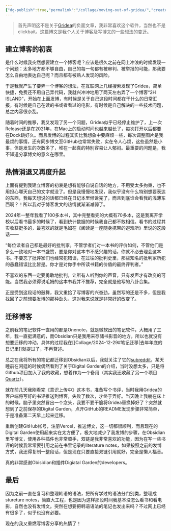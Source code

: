 ```yaml
---
{"dg-publish":true,"permalink":"/collage/moving-out-of-gridea/","created":"2025-06-06T20:28:25.865+08:00"}
---
```


> 首先声明这不是关于[Gridea](https://github.com/getgridea/gridea)的负面文章，我非常喜欢这个软件，当然也不是clickbait。这篇博文是我个人关于博客及写博文的一些想法的变迁。

## 建立博客的初衷

是什么时候我突然想要建立一个博客呢？应该是很久之前在网上冲浪的时候发现一个问题：太多地方都不够自由，自己的每一句都有被审判、被举报的可能，那我要怎么自由地表达自己呢？而且都有被熟人发现的风险。

于是我就产生了要弄一个博客的想法，在互联网上几经搜索发现了Gridea，简单快捷，免费还不用自己弄代码，我就兴冲冲地用了两天左右弄了一个博客“2H ISLAND”，开始在上面发博，有时候是关于自己这段时间都在干什么的日常汇报，有时候是自己在读的书或者看过的电影，有时候是自己解决的一些技术问题，总之内容很杂乱。

随着时间的推移，我又发现了另一个问题，Gridea似乎已经停止维护了，上一次Release还是在2021年，在Mac上的启动时间也越来越长了，每次打开以后都要在Dock跳好久。而且发博的过程其实比我想象中要麻烦一些，每次调整图片是我最烦的事情，还有同步博文至GitHub也常常失败，实在令人心烦，这些虽然是小事，但是发生的次数多了，堆在一起真的特别容易让人郁闷。最重要的问题是，我不知道分享博文的意义在哪里。

## 热情消退又再度升起

上面有提到我建立博客的初衷是想有能够自说自话的地方，不用受太多拘束，也不用担心哪天自己的文字就没了。但是我慢慢地发现，我似乎没有什么特别想要表达的东西，我每天想说的话都已经在日记本里倾诉完了，而且到底谁会看我的浅薄东西啊？！所以我对于博客发文的热情就渐渐减弱了。

2024年一整年我看了100多本书，其中完整看完的大概有70多本，这是我离开学校以后看书最多的时候了，看到统计数据的时候我自己都不敢相信。看书的过程其实收获挺多的，最喜欢的就是毛姆在《阅读是一座随身携带的避难所》里说的这段话——

“每位读者自己都是最好的批判家。不管学者们对一本书的评价如何，不管他们是多么一致地对一本书盛赞，要是你对这本书不感兴趣的话，你就不必去理会这本书。不要忘了批评家们也经常犯错误，在过往的批判史里，那些知名的批判家所犯的愚蠢错误比比皆是。你才是对你手中所读书籍的价值的最终评判者。”

不喜欢的东西一定要勇敢地批判，让所有人听到你的声音，只有发声才有改变的可能。当然我必须得说毛姆的这本书我并不推荐，完全就是他写的八卦合集。

正是受到这段话的鼓舞，我又重拾了写博客的兴奋劲，虽然写的还是不多，但是我找回了之前想要发博的那种劲头，这对我来说就是非常好的改变了。

## 迁移博客

之前我的笔记软件一直用的都是Onenote，就是微软出的笔记软件，大概用了三年，我一直挺满意的，而Obsidian只是我用来存储书影音的地方，所以也就没有想要迁移的冲动。具体的过程我在[[Collage/2024-12-29#笔记迁移\|去年年底的日记里]]就提过了，不再赘述。

总之在我将所有的笔记都迁移到Obsidian以后，我就关注了它的[subreddit](https://www.reddit.com/r/ObsidianMD/)，某天睡前在闲逛的时候偶然看到了关于Digital Garden的介绍，当时没想太多，只是将Github项目加入了我的收藏，想着作为一个备用（其实我还收藏了另一个项目[Quartz](https://github.com/jackyzha0/quartz)）。

就在前几天我刚看完《意识上传中》这本书，准备写个书评，当时我用Gridea的客户端将写好的书评推送到博客，失败了数次，才终于弄好。当天晚上我躺在床上的时候，脑子里突然冒出一个念头，我要不要干脆将Gridea替换掉好了？突然就想到了之前保存的Digital Garden，点开GitHub的README发现步骤非常简单，于是准备第二天早上起来迁移。

重新创建GitHub帐号，注册Vercel，推送博文，这一切都很顺利，而且现在的Digital Garden使用起来实在太方便了，极大地减少了我发博的步骤，在Obsidian里写博文，使用各种插件也非常顺手，双链是我非常喜欢的功能，因为在写一些书评的时候我常常要引用之前在书里记录的literature notes，如果按照之前的发博方式，我还得复制一整段话，但是现在只要直接双链引用就好，完全是懒人福音。

真的非常感谢Obisidian和插件Digiatal Garden的developers。

## 最后

因为之前一直在复习和整理韩语的语法，把所有学过的语法分门别类，整理成stureture notes，简直大工程，也是因为这样那段时间我基本没怎么看书和看电影，自然也没有发博文。突然在想要把韩语语法的笔记也发出来吗？不过网上已经有很多了，似乎也没有必要。

现在的我又重燃写博客分享的热情了！